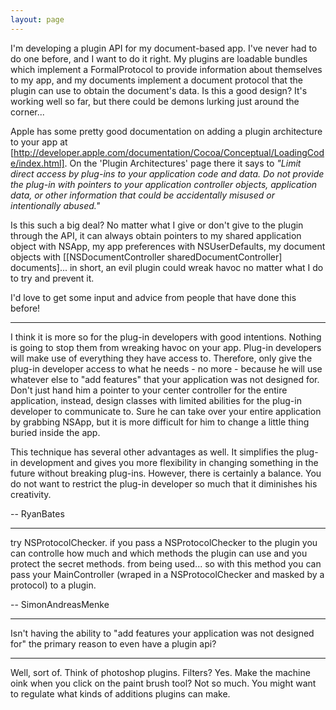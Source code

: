 ```yaml
---
layout: page
---
```




I'm developing a plugin API for my document-based app. I've never had to do one before, and I want to do it right. My plugins are loadable bundles which implement a FormalProtocol to provide information about themselves to my app, and my documents implement a document protocol that the plugin can use to obtain the document's data. Is this a good design? It's working well so far, but there could be demons lurking just around the corner...

Apple has some pretty good documentation on adding a plugin architecture to your app at [http://developer.apple.com/documentation/Cocoa/Conceptual/LoadingCode/index.html]. On the 'Plugin Architectures' page there it says to *"Limit direct access by plug-ins to your application code and data. Do not provide the plug-in with pointers to your application controller objects, application data, or other information that could be accidentally misused or intentionally abused."*

Is this such a big deal? No matter what I give or don't give to the plugin through the API, it can always obtain pointers to my shared application object with     NSApp, my app preferences with     NSUserDefaults, my document objects with     [[NSDocumentController sharedDocumentController] documents]... in short, an evil plugin could wreak havoc no matter what I do to try and prevent it.

I'd love to get some input and advice from people that have done this before!

----

I think it is more so for the plug-in developers with good intentions. Nothing is going to stop them from wreaking havoc on your app. Plug-in developers will make use of everything they have access to. Therefore, only give the plug-in developer access to what he needs - no more - because he will use whatever else to "add features" that your application was not designed for. Don't just hand him a pointer to your center controller for the entire application, instead, design classes with limited abilities for the plug-in developer to communicate to. Sure he can take over your entire application by grabbing NSApp, but it is more difficult for him to change a little thing buried inside the app.

This technique has several other advantages as well. It simplifies the plug-in development and gives you more flexibility in changing something in the future without breaking plug-ins. However, there is certainly a balance. You do not want to restrict the plug-in developer so much that it diminishes his creativity.

-- RyanBates

----

try NSProtocolChecker.
if you pass a NSProtocolChecker to the plugin you can controlle how much and which methods the plugin can use and you protect the secret methods.  from being used...
so with this method you can pass your MainController (wraped in a NSProtocolChecker and masked by a protocol) to a plugin.

-- SimonAndreasMenke

----

Isn't having the ability to "add features your application was not designed for" the primary reason to even have a plugin api?

----

Well, sort of.  Think of photoshop plugins.  Filters? Yes. Make the machine oink when you click on the paint brush tool?  Not so much.  You might want to regulate what kinds of additions plugins can make.
